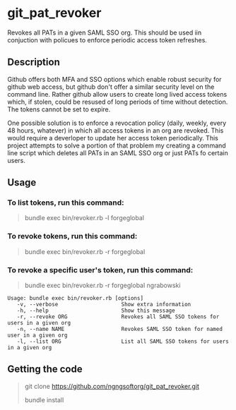 # git_pat_revoker
Revokes all PATs in a given SAML SSO org. This should be used iin conjuction with policues to enforce periodic access token refreshes.

## Description
Github offers both MFA and SSO options which enable robust security for github web access, but github don't offer a similar security level on the command line. Rather github allow users to create long lived access tokens which, if stolen, could be resused of long periods of time without detection. The tokens cannot be set to expire.

One possible solution is to enforce a revocation policy (daily, weekly, every 48 hours, whatever) in which all access tokens in an org are revoked. This would require a deverloper to update her access token periodically. This project attempts to solve a portion of that problem my creating a command line script which deletes all PATs in an SAML SSO org or just PATs fo certain users.

## Usage
### To list tokens, run this command:
> bundle exec bin/revoker.rb -l forgeglobal
### To revoke tokens, run this command:
> bundle exec bin/revoker.rb -r forgeglobal
### To revoke a specific user's token, run this command:
> bundle exec bin/revoker.rb -r forgeglobal ngrabowski

```
Usage: bundle exec bin/revoker.rb [options]
   -v, --verbose                    Show extra information
   -h, --help                       Show this message
   -r, --revoke ORG                 Revokes all SAML SSO tokens for users in a given org
   -n, --name NAME                  Revokes SAML SSO token for named user in a given org
   -l, --list ORG                   List all SAML SSO tokens for users in a given org
```

## Getting the code
> git clone https://github.com/ngngsoftorg/git_pat_revoker.git
>
> bundle install



